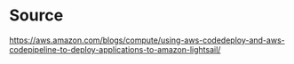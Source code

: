 # Source
https://aws.amazon.com/blogs/compute/using-aws-codedeploy-and-aws-codepipeline-to-deploy-applications-to-amazon-lightsail/
